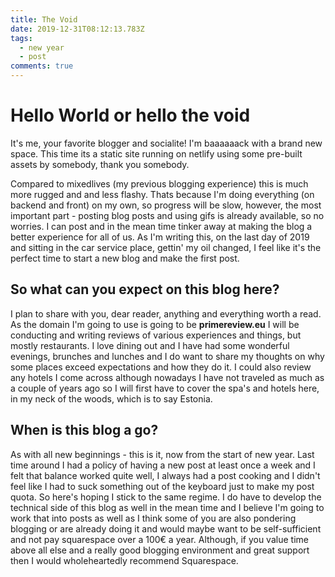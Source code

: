 ```yaml
---
title: The Void
date: 2019-12-31T08:12:13.783Z
tags:
  - new year
  - post
comments: true
---
```

# Hello World or hello the void

It's me, your favorite blogger and socialite! I'm baaaaaack with a brand new space. This time its a static site running on netlify using some pre-built assets by somebody, thank you somebody. 

Compared to mixedlives (my previous blogging experience) this is much more rugged and and less flashy. Thats because I'm doing everything (on backend and front) on my own, so progress will be slow, however, the most important part - posting blog posts and using gifs is already available, so no worries. I can post and in the mean time tinker away at making the blog a better experience for all of us.  As I'm writing this, on the last day of 2019 and sitting in the car service place, gettin' my oil changed, I feel like it's the perfect time to start a new blog and make the first post.

## So what can you expect on this blog here? 

I plan to share with you, dear reader, anything and everything worth a read. As the domain I'm going to use is going to be **primereview.eu** I will be conducting and writing reviews of various experiences and things, but mostly restaurants. I love dining out and I have had some wonderful evenings, brunches and lunches and I do want to share my thoughts on why some places exceed expectations and how they do it. I could also review any hotels I come across although nowadays I have not traveled as much as a couple of years ago so I will first have to cover the spa's and hotels here, in my neck of the woods, which is to say Estonia.

## When is this blog a go?

As with all new beginnings - this is it, now from the start of new year. Last time around I had a policy of having a new post at least once a week and I felt that balance worked quite well, I always had a post cooking and I didn't feel like I had to suck something out of the keyboard just to make my post quota. So here's hoping I stick to the same regime. I do have to develop the technical side of this blog as well in the mean time and I believe I'm going to work that into posts as well as I think some of you are also pondering blogging or are already doing it and would maybe want to be self-sufficient and not pay squarespace over a 100€ a year. Although, if you value time above all else and a really good blogging environment and great support then I would wholeheartedly recommend  Squarespace.
